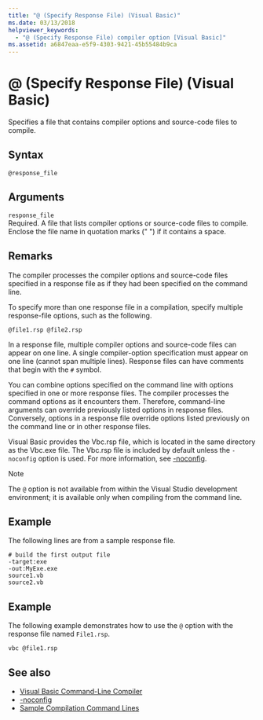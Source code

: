 ```yaml
---
title: "@ (Specify Response File) (Visual Basic)"
ms.date: 03/13/2018
helpviewer_keywords: 
  - "@ (Specify Response File) compiler option [Visual Basic]"
ms.assetid: a6847eaa-e5f9-4303-9421-45b55484b9ca
---
```

# @ (Specify Response File) (Visual Basic)
Specifies a file that contains compiler options and source-code files to compile.  
  
## Syntax  
  
```console  
@response_file  
```  
  
## Arguments  
 `response_file`  
 Required. A file that lists compiler options or source-code files to compile. Enclose the file name in quotation marks (" ") if it contains a space.  
  
## Remarks  
 The compiler processes the compiler options and source-code files specified in a response file as if they had been specified on the command line.  
  
 To specify more than one response file in a compilation, specify multiple response-file options, such as the following.  
  
```console  
@file1.rsp @file2.rsp  
```  
  
 In a response file, multiple compiler options and source-code files can appear on one line. A single compiler-option specification must appear on one line (cannot span multiple lines). Response files can have comments that begin with the `#` symbol.  
  
 You can combine options specified on the command line with options specified in one or more response files. The compiler processes the command options as it encounters them. Therefore, command-line arguments can override previously listed options in response files. Conversely, options in a response file override options listed previously on the command line or in other response files.  
  
 Visual Basic provides the Vbc.rsp file, which is located in the same directory as the Vbc.exe file. The Vbc.rsp file is included by default unless the `-noconfig` option is used. For more information, see [-noconfig](../../../visual-basic/reference/command-line-compiler/noconfig.md).  
  
> [!NOTE]
> The `@` option is not available from within the Visual Studio development environment; it is available only when compiling from the command line.  
  
## Example  
 The following lines are from a sample response file.  
  
```console
# build the first output file  
-target:exe   
-out:MyExe.exe  
source1.vb   
source2.vb  
```  
  
## Example  
 The following example demonstrates how to use the `@` option with the response file named `File1.rsp`.  
  
```console
vbc @file1.rsp  
```  
  
## See also

- [Visual Basic Command-Line Compiler](../../../visual-basic/reference/command-line-compiler/index.md)
- [-noconfig](../../../visual-basic/reference/command-line-compiler/noconfig.md)
- [Sample Compilation Command Lines](../../../visual-basic/reference/command-line-compiler/sample-compilation-command-lines.md)
